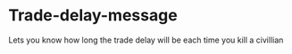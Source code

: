 # Trade-delay-message
Lets you know how long the trade delay will be each time you kill a civillian
